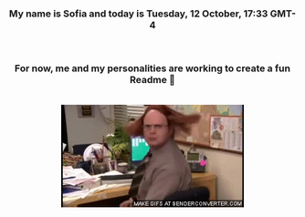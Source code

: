 


<div align="center">
<h3 >My name is Sofia and today is Tuesday, 12 October, 17:33 GMT-4</h3><br>
<h3 >For now, me and my personalities are working to create a fun Readme 👋
</h3><br>
<img src='img/dwight.gif' alt='working...'/>
</div>
